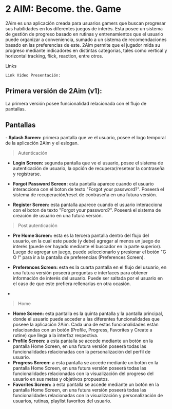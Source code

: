 # 2 AIM: Become. the. Game

2Aim es una aplicación creada para usuarios gamers que buscan progresar sus habilidades en los diferentes juegos de interés.
Esta posee un sistema de gestión de progreso basado en rutinas y entrenamientos que el usuario puede organizar a conveniencia, sumado a un sistema de recomendaciones basado en las preferencias de este.
2Aim permite que el jugador mida su progreso mediante indicadores en distintas categorias, tales como vertical y horizontal tracking, flick, reaction, entre otros.

Links
```
Link Video Presentación: 
```

## Primera versión de 2Aim (v1):

La primera versión posee funcionalidad relacionada con el flujo de pantallas.

## Pantallas

**- Splash Screen:** primera pantalla que ve el usuario, posee el logo temporal de la aplicación 2Aim y el eslogan.

> Autenticación

- **Login Screen:** segunda pantalla que ve el usuario, posee el sistema de autenticación de usuario, la opción de recuperar/resetear la contraseña y registrarse.

- **Forgot Password Screen:** esta pantalla aparece cuando el usuario interacciona con el boton de texto "Forgot your password?". Poseerá el sistema de recuperación/reset de contraseña en una futura versión.

- **Register Screen:** esta pantalla aparece cuando el usuario interacciona con el boton de texto "Forgot your password?". Poseerá el sistema de creación de usuario en una futura versión.

>Post autenticación

- **Pre Home Screen:** esta es la tercera pantalla dentro del flujo del usuario, en la cual este puede (y debe) agregar al menos un juego de interés (puede ser hayado mediante el buscador en la parte superior). Luego de agregar un juego, puede seleccionarlo y presionar el botón "G O !" para ir a la pantalla de preferencias (Preferences Screen).

- **Preferences Screen:** esta es la cuarta pantalla en el flujo del usuario, en una futura versión poseerá preguntas e interfaces para obtener información de interés del usuario. Puede ser saltada por el usuario en el caso de que este prefiera rellenarlas en otra ocasión.
- 
>Home
- **Home Screen:** esta pantalla es la quinta pantalla y la pantalla principal, donde el usuario puede acceder a las diferentes funcionalidades que poseee la aplicación 2Aim. Cada una de estas funcionalidades están relacioandas con un botón (Profile, Progress, Favorites y Create a rutine) que llega a la interfaz respectiva.
- **Profile Screen:** a esta pantalla se accede mediante un botón en la pantalla Home Screen, en una futura versión poseerá todas las funcionalidades relacionadas con la personalización del perfil de usuario.
- **Progress Screen:** a esta pantalla se accede mediante un botón en la pantalla Home Screen, en una futura versión poseerá todas las funcionalidades relacionadas con la visualización del progreso del usuario en sus metas y objetivos propuestos.
- **Favorites Screen:** a esta pantalla se accede mediante un botón en la pantalla Home Screen, en una futura versión poseerá todas las funcionalidades relacionadas con la visualización y personalización de usuarios, rutinas, playlist favoritos del usuario.

  

